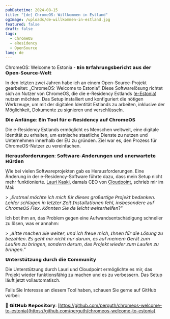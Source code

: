 ```yaml
---
pubDatetime: 2024-08-15
title: "[de] ChromeOS: Willkommen in Estland"
ogImage: /uploads/de-willkommen-in-estland.jpg
featured: false
draft: false
tags:
  - ChromeOS
  - eResidency
  - OpenSource
lang: de
---
```

ChromeOS: Welcome to Estonia - 𝗘𝗶𝗻 𝗘𝗿𝗳𝗮𝗵𝗿𝘂𝗻𝗴𝘀𝗯𝗲𝗿𝗶𝗰𝗵𝘁 𝗮𝘂𝘀 𝗱𝗲𝗿 𝗢𝗽𝗲𝗻-𝗦𝗼𝘂𝗿𝗰𝗲-𝗪𝗲𝗹𝘁

In den letzten zwei Jahren habe ich an einem Open-Source-Projekt gearbeitet: „ChromeOS: Welcome to Estonia“. Diese Softwarelösung richtet sich an Nutzer von ChromeOS, die die e-Residency Estlands ([e-Estonia](https://www.linkedin.com/company/e-estonia/)) nutzen möchten. Das Setup installiert und konfiguriert die nötigen Werkzeuge, um mit der digitalen Identität Estlands zu arbeiten, inklusive der Möglichkeit, Dokumente zu signieren und verschlüsseln.

𝗗𝗶𝗲 𝗔𝗻𝗳𝗮̈𝗻𝗴𝗲: 𝗘𝗶𝗻 𝗧𝗼𝗼𝗹 𝗳𝘂̈𝗿 𝗲-𝗥𝗲𝘀𝗶𝗱𝗲𝗻𝗰𝘆 𝗮𝘂𝗳 𝗖𝗵𝗿𝗼𝗺𝗲𝗢𝗦

Die e-Residency Estlands ermöglicht es Menschen weltweit, eine digitale Identität zu erhalten, um estnische staatliche Dienste zu nutzen und Unternehmen innerhalb der EU zu gründen. Ziel war es, den Prozess für ChromeOS-Nutzer zu vereinfachen.

𝗛𝗲𝗿𝗮𝘂𝘀𝗳𝗼𝗿𝗱𝗲𝗿𝘂𝗻𝗴𝗲𝗻: 𝗦𝗼𝗳𝘁𝘄𝗮𝗿𝗲-𝗔̈𝗻𝗱𝗲𝗿𝘂𝗻𝗴𝗲𝗻 𝘂𝗻𝗱 𝘂𝗻𝗲𝗿𝘄𝗮𝗿𝘁𝗲𝘁𝗲 𝗛𝘂̈𝗿𝗱𝗲𝗻

Wie bei vielen Softwareprojekten gab es Herausforderungen. Eine Änderung in der e-Residency-Software führte dazu, dass mein Setup nicht mehr funktionierte. [Lauri Kaski](https://www.linkedin.com/in/laurikaski/), damals CEO von [Cloudpoint](https://www.linkedin.com/company/cloudpoint-oy/), schrieb mir im Mai:

\> „𝘌𝘳𝘴𝘵𝘮𝘢𝘭 𝘮𝘰̈𝘤𝘩𝘵𝘦 𝘪𝘤𝘩 𝘮𝘪𝘤𝘩 𝘧𝘶̈𝘳 𝘥𝘪𝘦𝘴𝘦𝘴 𝘨𝘳𝘰ß𝘢𝘳𝘵𝘪𝘨𝘦 𝘗𝘳𝘰𝘫𝘦𝘬𝘵 𝘣𝘦𝘥𝘢𝘯𝘬𝘦𝘯. 𝘓𝘦𝘪𝘥𝘦𝘳 𝘴𝘤𝘩𝘭𝘢𝘨𝘦𝘯 𝘪𝘯 𝘭𝘦𝘵𝘻𝘵𝘦𝘳 𝘡𝘦𝘪𝘵 𝘐𝘯𝘴𝘵𝘢𝘭𝘭𝘢𝘵𝘪𝘰𝘯𝘦𝘯 𝘧𝘦𝘩𝘭, 𝘪𝘯𝘴𝘣𝘦𝘴𝘰𝘯𝘥𝘦𝘳𝘦 𝘢𝘶𝘧 𝘊𝘩𝘳𝘰𝘮𝘦𝘖𝘚 𝘍𝘭𝘦𝘹. 𝘒𝘰̈𝘯𝘯𝘵𝘦𝘯 𝘚𝘪𝘦 𝘥𝘢 𝘭𝘦𝘪𝘤𝘩𝘵 𝘸𝘦𝘪𝘵𝘦𝘳𝘩𝘦𝘭𝘧𝘦𝘯?“

Ich bot ihm an, das Problem gegen eine Aufwandsentschädigung schneller zu lösen, was er annahm:

\> „𝘉𝘪𝘵𝘵𝘦 𝘮𝘢𝘤𝘩𝘦𝘯 𝘚𝘪𝘦 𝘸𝘦𝘪𝘵𝘦𝘳, 𝘶𝘯𝘥 𝘪𝘤𝘩 𝘧𝘳𝘦𝘶𝘦 𝘮𝘪𝘤𝘩, 𝘐𝘩𝘯𝘦𝘯 𝘧𝘶̈𝘳 𝘥𝘪𝘦 𝘓𝘰̈𝘴𝘶𝘯𝘨 𝘻𝘶 𝘣𝘦𝘻𝘢𝘩𝘭𝘦𝘯. 𝘌𝘴 𝘨𝘦𝘩𝘵 𝘮𝘪𝘳 𝘯𝘪𝘤𝘩𝘵 𝘯𝘶𝘳 𝘥𝘢𝘳𝘶𝘮, 𝘦𝘴 𝘢𝘶𝘧 𝘮𝘦𝘪𝘯𝘦𝘮 𝘎𝘦𝘳𝘢̈𝘵 𝘻𝘶𝘮 𝘓𝘢𝘶𝘧𝘦𝘯 𝘻𝘶 𝘣𝘳𝘪𝘯𝘨𝘦𝘯, 𝘴𝘰𝘯𝘥𝘦𝘳𝘯 𝘥𝘢𝘳𝘶𝘮, 𝘥𝘢𝘴 𝘗𝘳𝘰𝘫𝘦𝘬𝘵 𝘸𝘪𝘦𝘥𝘦𝘳 𝘻𝘶𝘮 𝘓𝘢𝘶𝘧𝘦𝘯 𝘻𝘶 𝘣𝘳𝘪𝘯𝘨𝘦𝘯.“

𝗨𝗻𝘁𝗲𝗿𝘀𝘁𝘂̈𝘁𝘇𝘂𝗻𝗴 𝗱𝘂𝗿𝗰𝗵 𝗱𝗶𝗲 𝗖𝗼𝗺𝗺𝘂𝗻𝗶𝘁𝘆

Die Unterstützung durch Lauri und Cloudpoint ermöglichte es mir, das Projekt wieder funktionsfähig zu machen und es zu verbessern. Das Setup läuft jetzt vollautomatisch.

Falls Sie Interesse an diesem Tool haben, schauen Sie gerne auf GitHub vorbei:

🔗 𝗚𝗶𝘁𝗛𝘂𝗯 𝗥𝗲𝗽𝗼𝘀𝗶𝘁𝗼𝗿𝘆: [https://github.com/perguth/chromeos-welcome-to-estonia](https://github.com/perguth/chromeos-welcome-to-estonia)

